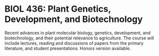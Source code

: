 # BIOL 436: Plant Genetics, Development, and Biotechnology

Recent advances in plant molecular biology, genetics, development, and biotechnology, and their potential relevance to agriculture. The course will include lectures, reading and discussions of papers from the primary literature, and student presentations. Honors version available.